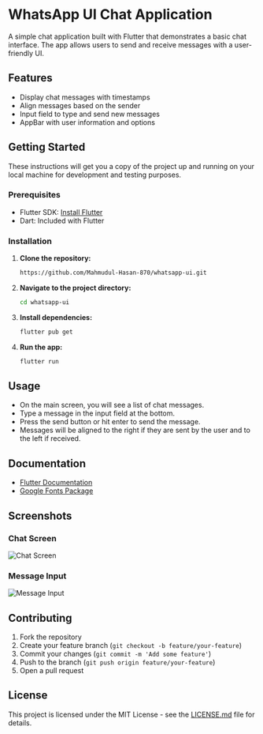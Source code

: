 # WhatsApp UI Chat Application

A simple chat application built with Flutter that demonstrates a basic chat interface. The app allows users to send and receive messages with a user-friendly UI.

## Features

- Display chat messages with timestamps
- Align messages based on the sender
- Input field to type and send new messages
- AppBar with user information and options

## Getting Started

These instructions will get you a copy of the project up and running on your local machine for development and testing purposes.

### Prerequisites

- Flutter SDK: [Install Flutter](https://flutter.dev/docs/get-started/install)
- Dart: Included with Flutter

### Installation

1. **Clone the repository:**
    ```bash
    https://github.com/Mahmudul-Hasan-870/whatsapp-ui.git
    ```
2. **Navigate to the project directory:**
    ```bash
    cd whatsapp-ui
    ```
3. **Install dependencies:**
    ```bash
    flutter pub get
    ```
4. **Run the app:**
    ```bash
    flutter run
    ```

## Usage

- On the main screen, you will see a list of chat messages.
- Type a message in the input field at the bottom.
- Press the send button or hit enter to send the message.
- Messages will be aligned to the right if they are sent by the user and to the left if received.

## Documentation

- [Flutter Documentation](https://flutter.dev/docs)
- [Google Fonts Package](https://pub.dev/packages/google_fonts)

## Screenshots

### Chat Screen

![Chat Screen](https://i.postimg.cc/nc4dG8pp/01.png)

### Message Input

![Message Input](https://i.postimg.cc/pd6kLRYY/02.png)

## Contributing

1. Fork the repository
2. Create your feature branch (`git checkout -b feature/your-feature`)
3. Commit your changes (`git commit -m 'Add some feature'`)
4. Push to the branch (`git push origin feature/your-feature`)
5. Open a pull request

## License

This project is licensed under the MIT License - see the [LICENSE.md](LICENSE.md) file for details.


